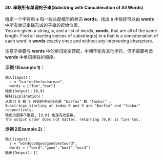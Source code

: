 #### 30. 串联所有单词的子串(Substring with Concatenation of All Words)

给定一个字符串 **s** 和一些长度相同的单词 **words**。找出 **s** 中恰好可以由 **words** 中所有单词串联形成的子串的起始位置。<br/>
You are given a string, **s**, and a list of words, **words**, that are all of the same length. Find all starting indices of substring(s) in **s** that is a concatenation of each word in **words** exactly once and without any intervening characters.

注意子串要与 **words** 中的单词完全匹配，中间不能有其他字符，但不需要考虑 **words** 中单词串联的顺序。

**示例 1(Example 1)：**

```
输入(Input)：
  s = "barfoothefoobarman",
  words = ["foo","bar"]
输出(Output)：[0,9]
解释(Explanation)：
从索引 0 和 9 开始的子串分别是 "barfoo" 和 "foobar" 。
Substrings starting at index 0 and 9 are "barfoo" and "foobar" respectively.
输出的顺序不重要, [9,0] 也是有效答案。
The output order does not matter, returning [9,0] is fine too.
```

**示例 2(Example 2)：**

```
输入(Input)：
  s = "wordgoodgoodgoodbestword",
  words = ["word","good","best","word"]
输出(Output)：[]
```
